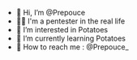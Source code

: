 - 👋 Hi, I’m @Prepouce 
- 🥷🏻 I'm a pentester in the real life
- 🥔 I’m interested in Potatoes
- 🌱 I’m currently learning Potatoes
- 🍠 How to reach me : @Prepouce_


